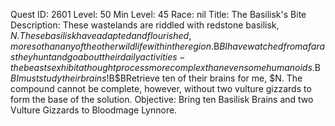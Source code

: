 Quest ID: 2601
Level: 50
Min Level: 45
Race: nil
Title: The Basilisk's Bite
Description: These wastelands are riddled with redstone basilisk, $N. These basilisk have adapted and flourished, more so than any of the other wildlife within the region.$B$BI have watched from afar as they hunt and go about their daily activities - the beasts exhibit a thought process more complex than even some humanoids.$B$BI must study their brains!$B$BRetrieve ten of their brains for me, $N. The compound cannot be complete, however, without two vulture gizzards to form the base of the solution.
Objective: Bring ten Basilisk Brains and two Vulture Gizzards to Bloodmage Lynnore.
